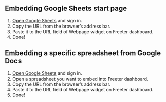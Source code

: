 ## Embedding Google Sheets start page

1. <a href="{{ curItem.homeUrl|e }}" rel="noopener noreferrer" target="_blank">Open Google Sheets</a> and sign in.
2. Copy the URL from the browser’s address bar.
3. Paste it to the URL field of Webpage widget on Freeter dashboard.
4. Done!

## Embedding a specific spreadsheet from Google Docs

1. <a href="{{ curItem.homeUrl|e }}" rel="noopener noreferrer" target="_blank">Open Google Sheets</a> and sign in.
2. Open a spreadsheet you want to embed into Freeter dashboard.
3. Copy the URL from the browser’s address bar.
4. Paste it to the URL field of Webpage widget on Freeter dashboard.
5. Done!
